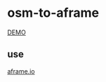 # osm-to-aframe

[DEMO](https://bastsoft.github.io/osm-to-aframe/map.html)

## use

[aframe.io](https://aframe.io/docs/0.7.0/introduction/)
